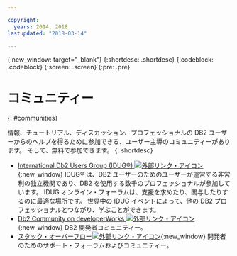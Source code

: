```yaml
---

copyright:
  years: 2014, 2018
lastupdated: "2018-03-14"

---
```


<!-- Attribute definitions --> 
{:new_window: target="_blank"}
{:shortdesc: .shortdesc}
{:codeblock: .codeblock}
{:screen: .screen}
{:pre: .pre}

# コミュニティー
{: #communities}

情報、チュートリアル、ディスカッション、プロフェッショナルの DB2 ユーザーからのヘルプを得るために参加できる、ユーザー主導のコミュニティーがあります。 そして、無料で参加できます。
{: shortdesc}

* [International Db2 Users Group (IDUG®) ![外部リンク・アイコン](../../icons/launch-glyph.svg "外部リンク・アイコン")](https://www.idug.org/){:new_window} IDUG® は、DB2 ユーザーのためのユーザーが運営する非営利の独立機関であり、DB2 を使用する数千のプロフェッショナルが参加しています。 IDUG オンライン・フォーラムは、支援を求めたり、関与したりするのに最適な場所です。 世界中の IDUG イベントによって、他の DB2 プロフェッショナルとつながり、学ぶことができます。
* [Db2 Community on developerWorks ![外部リンク・アイコン](../../icons/launch-glyph.svg "外部リンク・アイコン")](https://developer.ibm.com/data/db2/){:new_window} DB2 開発者コミュニティー。
* [スタック・オーバーフロー![外部リンク・アイコン](../../icons/launch-glyph.svg "外部リンク・アイコン")](https://stackoverflow.com/users/login?ssrc=anon_ask&returnurl=https%3a%2f%2fstackoverflow.com%2fquestions%2fask%3ftags%3ddashdb){:new_window} 開発者のためのサポート・フォーラムおよびコミュニティー。
